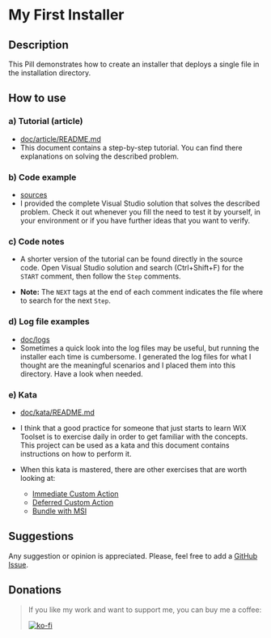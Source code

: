# My First Installer

## Description

This Pill demonstrates how to create an installer that deploys a single file in the installation directory.

## How to use

### a) Tutorial (article)

-  [doc/article/README.md](doc/article/README.md)
- This document contains a step-by-step tutorial. You can find there explanations on solving the described problem.

### b) Code example

- [sources](sources)
- I provided the complete Visual Studio solution that solves the described problem. Check it out whenever you fill the need to test it by yourself, in your environment or if you have further ideas that you want to verify.

### c) Code notes

- A shorter version of the tutorial can be found directly in the source code. Open Visual Studio solution and search (Ctrl+Shift+F) for the `START` comment, then follow the `Step` comments.

- **Note:** The `NEXT` tags at the end of each comment indicates the file where to search for the next `Step`.

### d) Log file examples

- [doc/logs](doc/logs)
- Sometimes a quick look into the log files may be useful, but running the installer each time is cumbersome. I generated the log files for what I thought are the meaningful scenarios and I placed them into this directory. Have a look when needed.

### e) Kata

- [doc/kata/README.md](doc/kata/README.md)
- I think that a good practice for someone that just starts to learn WiX Toolset is to exercise daily in order to get familiar with the concepts. This project can be used as a kata and this document contains instructions on how to perform it.

- When this kata is mastered, there are other exercises that are worth looking at:
  - [Immediate Custom Action](https://github.com/WiX-Toolset-Pills-15mg/Immediate-Custom-Action)
  - [Deferred Custom Action](https://github.com/WiX-Toolset-Pills-15mg/Deferred-Custom-Action)
  - [Bundle with MSI](https://github.com/WiX-Toolset-Pills-15mg/Bundle-with-MSI)

## Suggestions

Any suggestion or opinion is appreciated. Please, feel free to add a [GitHub Issue](https://github.com/WiX-Toolset-Pills-15mg/My-First-Installer/issues/new?assignees=&labels=&template=feature_request.md&title=).

## Donations

> If you like my work and want to support me, you can buy me a coffee:
>
> [![ko-fi](https://www.ko-fi.com/img/githubbutton_sm.svg)](https://ko-fi.com/Y8Y62EZ8H)

